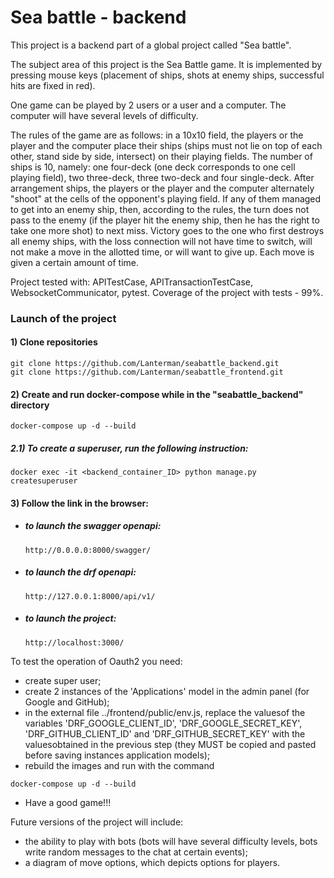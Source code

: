 # Sea battle - backend


This project is a backend part of a global project called "Sea battle".

The subject area of ​​this project is the Sea Battle game. It is implemented by pressing mouse keys (placement of ships, 
shots at enemy ships, successful hits are fixed in red).

One game can be played by 2 users or a user and a computer. The computer will have several levels of difficulty.

The rules of the game are as follows: in a 10x10 field, the players or the player and the computer place their ships
(ships must not lie on top of each other, stand side by side, intersect) on their playing fields. The number of ships 
is 10, namely: one four-deck (one deck corresponds to one cell playing field), two three-deck, three two-deck and four 
single-deck. After arrangement ships, the players or the player and the computer alternately "shoot" at the cells of 
the opponent's playing field. If any of them managed to get into an enemy ship, then, according to the rules, the turn 
does not pass to the enemy (if the player hit the enemy ship, then he has the right to take one more shot) to next miss. 
Victory goes to the one who first destroys all enemy ships, with the loss connection will not have time to switch, will 
not make a move in the allotted time, or will want to give up. Each move is given a certain amount of time.


Project tested with: APITestCase, APITransactionTestCase, WebsocketCommunicator, pytest. 
Coverage of the project with tests - 99%.

### Launch of the project

#### 1) Clone repositories
```
git clone https://github.com/Lanterman/seabattle_backend.git
git clone https://github.com/Lanterman/seabattle_frontend.git
```
#### 2) Create and run docker-compose while in the "seabattle_backend" directory
```
docker-compose up -d --build
```
##### 2.1) To create a superuser, run the following instruction:
```
docker exec -it <backend_container_ID> python manage.py createsuperuser
```

#### 3) Follow the link in the browser:
 - ##### to launch the swagger openapi:
    ```
    http://0.0.0.0:8000/swagger/
    ```
 - ##### to launch the drf openapi:
    ```
    http://127.0.0.1:8000/api/v1/
    ```
 - ##### to launch the project:
    ```
    http://localhost:3000/
    ```


To test the operation of Oauth2 you need:
 - create super user;
 - create 2 instances of the 'Applications' model in the admin panel (for Google and GitHub);
 - in the external file ../frontend/public/env.js, replace the values ​​of the variables 'DRF_GOOGLE_CLIENT_ID', 
 'DRF_GOOGLE_SECRET_KEY', 'DRF_GITHUB_CLIENT_ID' and 'DRF_GITHUB_SECRET_KEY' with the values ​​obtained in the 
 previous step (they MUST be copied and pasted before saving instances application models);
 - rebuild the images and run with the command
```
docker-compose up -d --build
```
- Have a good game!!!


Future versions of the project will include:
 - the ability to play with bots (bots will have several difficulty levels, bots write random messages to the chat 
at certain events);
 - a diagram of move options, which depicts options for players.
